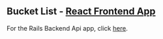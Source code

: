 ## Bucket List - [React Frontend App](https://github.com/aswinsanakan/bucketlist)
For the Rails Backend Api app, click [here](https://github.com/aswinsanakan/bucketlist-api).